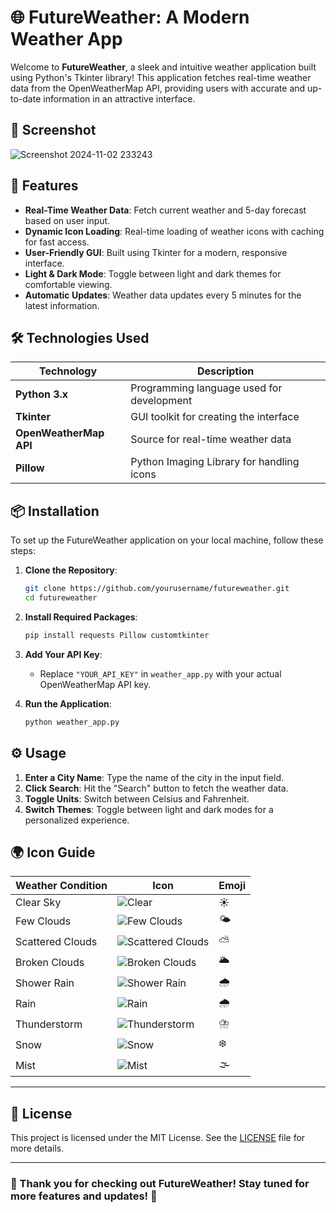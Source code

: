  # 🌐 FutureWeather: A Modern Weather App

Welcome to **FutureWeather**, a sleek and intuitive weather application built using Python's Tkinter library! This application fetches real-time weather data from the OpenWeatherMap API, providing users with accurate and up-to-date information in an attractive interface.

## 📸 Screenshot
![Screenshot 2024-11-02 233243](https://github.com/user-attachments/assets/d5b9402a-06ed-4dc9-b4cd-94e90a95e5e6)

## 🚀 Features

- **Real-Time Weather Data**: Fetch current weather and 5-day forecast based on user input.
- **Dynamic Icon Loading**: Real-time loading of weather icons with caching for fast access.
- **User-Friendly GUI**: Built using Tkinter for a modern, responsive interface.
- **Light & Dark Mode**: Toggle between light and dark themes for comfortable viewing.
- **Automatic Updates**: Weather data updates every 5 minutes for the latest information.

## 🛠️ Technologies Used

| Technology        | Description                                |
|-------------------|--------------------------------------------|
| **Python 3.x**    | Programming language used for development  |
| **Tkinter**       | GUI toolkit for creating the interface     |
| **OpenWeatherMap API** | Source for real-time weather data      |
| **Pillow**        | Python Imaging Library for handling icons  |

## 📦 Installation

To set up the FutureWeather application on your local machine, follow these steps:

1. **Clone the Repository**:
   ```bash
   git clone https://github.com/yourusername/futureweather.git
   cd futureweather
   ```

2. **Install Required Packages**:
   ```bash
   pip install requests Pillow customtkinter
   ```

3. **Add Your API Key**:
   - Replace `"YOUR_API_KEY"` in `weather_app.py` with your actual OpenWeatherMap API key.

4. **Run the Application**:
   ```bash
   python weather_app.py
   ```

## ⚙️ Usage

1. **Enter a City Name**: Type the name of the city in the input field.
2. **Click Search**: Hit the "Search" button to fetch the weather data.
3. **Toggle Units**: Switch between Celsius and Fahrenheit.
4. **Switch Themes**: Toggle between light and dark modes for a personalized experience.

## 🌍 Icon Guide

| Weather Condition  | Icon | Emoji |
|---------------------|------|-------|
| Clear Sky           | ![Clear](https://openweathermap.org/img/wn/01d@2x.png) | ☀️ |
| Few Clouds          | ![Few Clouds](https://openweathermap.org/img/wn/02d@2x.png) | 🌤️ |
| Scattered Clouds     | ![Scattered Clouds](https://openweathermap.org/img/wn/03d@2x.png) | ⛅ |
| Broken Clouds       | ![Broken Clouds](https://openweathermap.org/img/wn/04d@2x.png) | 🌥️ |
| Shower Rain         | ![Shower Rain](https://openweathermap.org/img/wn/09d@2x.png) | 🌧️ |
| Rain                | ![Rain](https://openweathermap.org/img/wn/10d@2x.png) | 🌧️ |
| Thunderstorm        | ![Thunderstorm](https://openweathermap.org/img/wn/11d@2x.png) | ⛈️ |
| Snow                | ![Snow](https://openweathermap.org/img/wn/13d@2x.png) | ❄️ |
| Mist                | ![Mist](https://openweathermap.org/img/wn/50d@2x.png) | 🌫️ |


---

## 📄 License

This project is licensed under the MIT License. See the [LICENSE](LICENSE) file for more details.

---

### 🌟 Thank you for checking out FutureWeather! Stay tuned for more features and updates! 🌟
